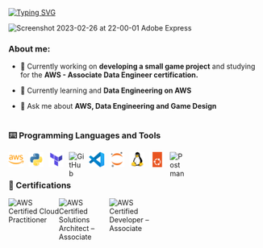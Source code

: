 <p align="left">
  <a href="https://git.io/typing-svg">
    <img src="https://readme-typing-svg.demolab.com?font=Consolas&pause=1000&color=658D6D&width=500&height=45&lines=Data+Engineer+and+Game+Dev+from+Brazil." alt="Typing SVG" /></a>
</p>

![Screenshot 2023-02-26 at 22-00-01 Adobe Express](https://user-images.githubusercontent.com/68828872/221449277-4b57c469-d1fc-4376-9a8d-5410ae14bcd4.png)

<h3 align="left">About me:</h3>

- 🔭 Currently working on **developing a small game project** and studying for the **AWS - Associate Data Engineer certification.** 

- 🌱 Currently learning and **Data Engineering on AWS**

- 💬 Ask me about **AWS, Data Engineering and Game Design**
  <br>
  
#


### ⌨️ Programming Languages and Tools

<a href="https://aws.amazon.com/"><img align="left" alt="AWS" width="30px" style="padding-right:10px;" src="https://raw.githubusercontent.com/devicons/devicon/6910f0503efdd315c8f9b858234310c06e04d9c0/icons/amazonwebservices/amazonwebservices-plain-wordmark.svg"/></a>
<a href="https://www.python.org/"><img align="left" alt="Python" width="30px" style="padding-right:10px;" src="https://raw.githubusercontent.com/devicons/devicon/master/icons/python/python-original.svg"/></a>
<a href="https://www.terraform.io/"><img align="left" alt="Terraform" width="30px" style="padding-right:10px;" src="https://raw.githubusercontent.com/devicons/devicon/master/icons/terraform/terraform-original.svg"/></a>
<a href="https://github.com/"><img align="left" alt="GitHub" width="30px" style="padding-right:10px;" src="https://user-images.githubusercontent.com/3369400/139447912-e0f43f33-6d9f-45f8-be46-2df5bbc91289.png"/></a>
<a href="https://code.visualstudio.com/"><img align="left" alt="VSCode" width="30px" style="padding-right:10px;" src="https://raw.githubusercontent.com/devicons/devicon/master/icons/vscode/vscode-original.svg"/></a>
<a href="https://jupyter.org/"><img align="left" alt="Jupyter" width="30px" style="padding-right:10px;" src="https://raw.githubusercontent.com/devicons/devicon/master/icons/jupyter/jupyter-original.svg"/></a>
<a href="https://www.linux.org/"><img align="left" alt="Linux" width="30px" style="padding-right:10px;" src="https://raw.githubusercontent.com/devicons/devicon/master/icons/linux/linux-original.svg"/></a>
<a href="https://ubuntu.com/"><img align="left" alt="Ubuntu" width="30px" style="padding-right:10px;" src="https://raw.githubusercontent.com/devicons/devicon/6910f0503efdd315c8f9b858234310c06e04d9c0/icons/ubuntu/ubuntu-original.svg"/></a>
<a href="https://postman.com/"><img align="left" alt="Postman" width="30px" style="padding-right:10px;" src="https://github.com/LucLeoSiq/LucLeoSiq/assets/68828872/a97a6f31-9fff-495d-a476-531c6af1b94c"/></a>

  <br>

#

### 📜 Certifications

<a href="https://www.credly.com/earner/earned/badge/50509b4c-fb3a-497d-bec3-ade60b4d3c71"><img src="https://images.credly.com/size/680x680/images/00634f82-b07f-4bbd-a6bb-53de397fc3a6/image.png" alt="AWS Certified Cloud Practitioner" align="left" width="100px">

<a href="https://www.credly.com/earner/earned/badge/ffda0b1d-a273-47a1-985b-3ebede89995e"><img src="https://images.credly.com/size/680x680/images/0e284c3f-5164-4b21-8660-0d84737941bc/image.png" alt="AWS Certified Solutions Architect – Associate
" align="left" width="100px">

<a href="https://www.credly.com/earner/earned/badge/996f3620-72fa-40fd-a147-e481f1314da3"><img src="https://images.credly.com/size/680x680/images/b9feab85-1a43-4f6c-99a5-631b88d5461b/image.png" alt="AWS Certified Developer – Associate" align="left" width="100px">
